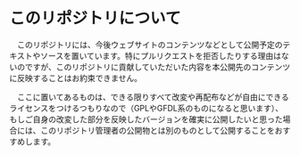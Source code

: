 # このリポジトリについて

　このリポジトリには、今後ウェブサイトのコンテンツなどとして公開予定のテキストやソースを置いています。特にプルリクエストを拒否したりする理由はないのですが、このリポジトリに貢献していただいた内容を本公開先のコンテンツに反映することはお約束できません。

　ここに置いてあるものは、できる限りすべて改変や再配布などが自由にできるライセンスをつけるつもりなので（GPLやGFDL系のものになると思います）、もしご自身の改変した部分を反映したバージョンを確実に公開したいと思った場合には、このリポジトリ管理者の公開物とは別のものとして公開することをおすすめします。
